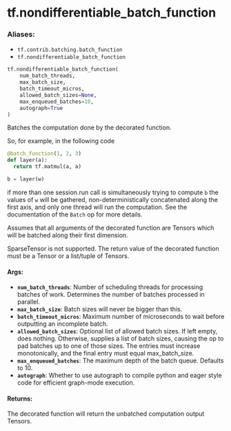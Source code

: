 <div itemscope itemtype="http://developers.google.com/ReferenceObject">
<meta itemprop="name" content="tf.nondifferentiable_batch_function" />
<meta itemprop="path" content="Stable" />
</div>

# tf.nondifferentiable_batch_function

### Aliases:

* `tf.contrib.batching.batch_function`
* `tf.nondifferentiable_batch_function`

``` python
tf.nondifferentiable_batch_function(
    num_batch_threads,
    max_batch_size,
    batch_timeout_micros,
    allowed_batch_sizes=None,
    max_enqueued_batches=10,
    autograph=True
)
```

Batches the computation done by the decorated function.

So, for example, in the following code

```python
@batch_function(1, 2, 3)
def layer(a):
  return tf.matmul(a, a)

b = layer(w)
```

if more than one session.run call is simultaneously trying to compute `b`
the values of `w` will be gathered, non-deterministically concatenated
along the first axis, and only one thread will run the computation. See the
documentation of the `Batch` op for more details.

Assumes that all arguments of the decorated function are Tensors which will
be batched along their first dimension.

SparseTensor is not supported. The return value of the decorated function
must be a Tensor or a list/tuple of Tensors.

#### Args:

* <b>`num_batch_threads`</b>: Number of scheduling threads for processing batches
   of work. Determines the number of batches processed in parallel.
* <b>`max_batch_size`</b>: Batch sizes will never be bigger than this.
* <b>`batch_timeout_micros`</b>: Maximum number of microseconds to wait before
   outputting an incomplete batch.
* <b>`allowed_batch_sizes`</b>: Optional list of allowed batch sizes. If left empty,
   does nothing. Otherwise, supplies a list of batch sizes, causing the op
   to pad batches up to one of those sizes. The entries must increase
   monotonically, and the final entry must equal max_batch_size.
* <b>`max_enqueued_batches`</b>: The maximum depth of the batch queue. Defaults to 10.
* <b>`autograph`</b>: Whether to use autograph to compile python and eager style code
   for efficient graph-mode execution.


#### Returns:

The decorated function will return the unbatched computation output Tensors.